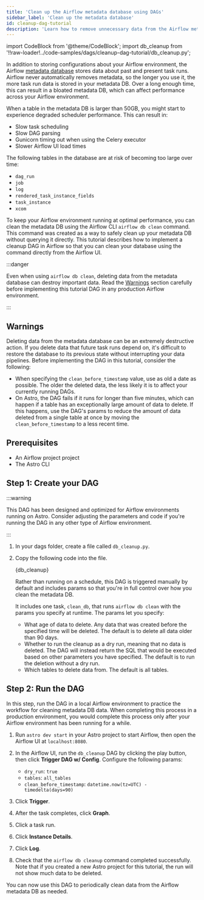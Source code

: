 ```yaml
---
title: 'Clean up the Airflow metadata database using DAGs'
sidebar_label: 'Clean up the metadata database'
id: cleanup-dag-tutorial
description: 'Learn how to remove unnecessary data from the Airflow metadata database using the `airflow db clean` command from a DAG.'
---
```


import CodeBlock from '@theme/CodeBlock';
import db_cleanup from '!!raw-loader!../code-samples/dags/cleanup-dag-tutorial/db_cleanup.py';

In addition to storing configurations about your Airflow environment, the Airflow [metadata database](https://docs.astronomer.io/learn/airflow-database) stores data about past and present task runs. Airflow never automatically removes metadata, so the longer you use it, the more task run data is stored in your metadata DB. Over a long enough time, this can result in a bloated metadata DB, which can affect performance across your Airflow environment.

When a table in the metadata DB is larger than 50GB, you might start to experience degraded scheduler performance. This can result in:

- Slow task scheduling
- Slow DAG parsing
- Gunicorn timing out when using the Celery executor
- Slower Airflow UI load times

The following tables in the database are at risk of becoming too large over time:

- `dag_run`
- `job`
- `log`
- `rendered_task_instance_fields`
- `task_instance`
- `xcom`

To keep your Airflow environment running at optimal performance, you can clean the metadata DB using the Airflow CLI `airflow db clean` command. This command was created as a way to safely clean up your metadata DB without querying it directly. This tutorial describes how to implement a cleanup DAG in Airflow so that you can clean your database using the command directly from the Airflow UI.

:::danger

Even when using `airflow db clean`, deleting data from the metadata database can destroy important data. Read the [Warnings](#warnings) section carefully before implementing this tutorial DAG in any production Airflow environment.

:::

## Warnings

Deleting data from the metadata database can be an extremely destructive action. If you delete data that future task runs depend on, it's difficult to restore the database to its previous state without interrupting your data pipelines. Before implementing the DAG in this tutorial, consider the following:

- When specifying the `clean_before_timestamp` value, use as old a date as possible. The older the deleted data, the less likely it is to affect your currently running DAGs.
- On Astro, the DAG fails if it runs for longer than five minutes, which can happen if a table has an exceptionally large amount of data to delete. If this happens, use the DAG's params to reduce the amount of data deleted from a single table at once by moving the `clean_before_timestamp` to a less recent time.

## Prerequisites

- An Airflow project project
- The Astro CLI

## Step 1: Create your DAG

:::warning

This DAG has been designed and optimized for Airflow environments running on Astro. Consider adjusting the parameters and code if you're running the DAG in any other type of Airflow environment.

:::

1. In your dags folder, create a file called `db_cleanup.py`.

2. Copy the following code into the file.

    <CodeBlock language="python">{db_cleanup}</CodeBlock>

    Rather than running on a schedule, this DAG is triggered manually by default and includes params so that you're in full control over how you clean the metadata DB.

    It includes one task, `clean_db`, that runs `airflow db clean` with the params you specify at runtime. The params let you specify:

    - What age of data to delete. Any data that was created before the specified time will be deleted. The default is to delete all data older than 90 days.
    - Whether to run the cleanup as a dry run, meaning that no data is deleted. The DAG will instead return the SQL that would be executed based on other parameters you have specified. The default is to run the deletion without a dry run.
    - Which tables to delete data from. The default is all tables.

## Step 2: Run the DAG

In this step, run the DAG in a local Airflow environment to practice the workflow for cleaning metadata DB data. When completing this process in a production environment, you would complete this process only after your Airflow environment has been running for a while.

1. Run `astro dev start` in your Astro project to start Airflow, then open the Airflow UI at `localhost:8080`.

2. In the Airflow UI, run the `db_cleanup` DAG by clicking the play button, then click **Trigger DAG w/ Config**. Configure the following params:

    - `dry_run`: `true`
    - `tables`: `all_tables`
    - `clean_before_timestamp`: `datetime.now(tz=UTC) - timedelta(days=90)`

3. Click **Trigger**.
4. After the task completes, click **Graph**.
5. Click a task run.
6. Click **Instance Details**.
7. Click **Log**.
8. Check that the `airflow db cleanup` command completed successfully. Note that if you created a new Astro project for this tutorial, the run will not show much data to be deleted.

You can now use this DAG to periodically clean data from the Airflow metadata DB as needed.
